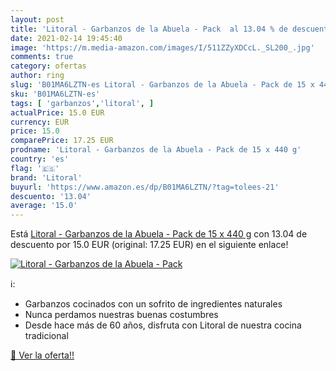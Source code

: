 ```yaml
---
layout: post
title: 'Litoral - Garbanzos de la Abuela - Pack  al 13.04 % de descuento'
date: 2021-02-14 19:45:40
image: 'https://m.media-amazon.com/images/I/511ZZyXDCcL._SL200_.jpg'
comments: true
category: ofertas
author: ring
slug: 'B01MA6LZTN-es Litoral - Garbanzos de la Abuela - Pack de 15 x 440 g'
sku: 'B01MA6LZTN-es'
tags: [ 'garbanzos','litoral', ]
actualPrice: 15.0 EUR
currency: EUR
price: 15.0
comparePrice: 17.25 EUR
prodname: 'Litoral - Garbanzos de la Abuela - Pack de 15 x 440 g'
country: 'es'
flag: '🇪🇸'
brand: 'Litoral'
buyurl: 'https://www.amazon.es/dp/B01MA6LZTN/?tag=tolees-21'
descuento: '13.04'
average: '15.0'
---
```


Está [Litoral - Garbanzos de la Abuela - Pack de 15 x 440 g](https://www.amazon.es/dp/B01MA6LZTN/?tag=tolees-21) con 13.04 de descuento por 15.0 EUR (original: 17.25 EUR) en el siguiente enlace!

[![Litoral - Garbanzos de la Abuela - Pack ](https://m.media-amazon.com/images/I/511ZZyXDCcL._SL200_.jpg)](https://www.amazon.es/dp/B01MA6LZTN/?tag=tolees-21)

ℹ️:

- Garbanzos cocinados con un sofrito de ingredientes naturales
- Nunca perdamos nuestras buenas costumbres
- Desde hace más de 60 años, disfruta con Litoral de nuestra cocina tradicional

[🛒 Ver la oferta!!](https://www.amazon.es/dp/B01MA6LZTN/?tag=tolees-21)
